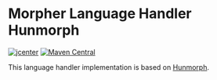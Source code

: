 # Morpher Language Handler Hunmorph

[![jcenter](https://api.bintray.com/packages/szgabsz91/maven/morpher-language-handler-hunmorph/images/download.svg)](https://bintray.com/szgabsz91/maven/morpher-language-handler-hunmorph/_latestVersion)
[![Maven Central](https://maven-badges.herokuapp.com/maven-central/com.github.szgabsz91/morpher-language-handler-hunmorph/badge.svg)](https://maven-badges.herokuapp.com/maven-central/com.github.szgabsz91/morpher-language-handler-hunmorph)

This language handler implementation is based on [Hunmorph](http://mokk.bme.hu/en/resources/hunmorph/).
